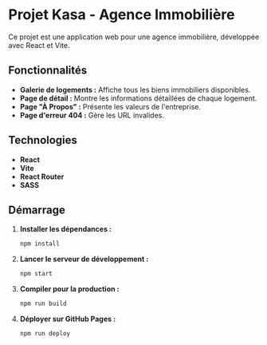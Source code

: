 # Projet Kasa - Agence Immobilière

Ce projet est une application web pour une agence immobilière, développée avec React et Vite.

## Fonctionnalités

*   **Galerie de logements :** Affiche tous les biens immobiliers disponibles.
*   **Page de détail :** Montre les informations détaillées de chaque logement.
*   **Page "À Propos" :** Présente les valeurs de l'entreprise.
*   **Page d'erreur 404 :** Gère les URL invalides.

## Technologies

*   **React**
*   **Vite**
*   **React Router**
*   **SASS**

## Démarrage

1.  **Installer les dépendances :**
    ```bash
    npm install
    ```

2.  **Lancer le serveur de développement :**
    ```bash
    npm start
    ```

3.  **Compiler pour la production :**
    ```bash
    npm run build
    ```

4.  **Déployer sur GitHub Pages :**
    ```bash
    npm run deploy
    ```
